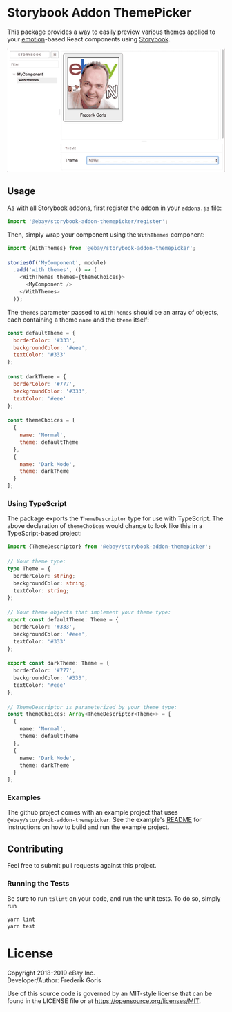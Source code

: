 # Storybook Addon ThemePicker

This package provides a way to easily preview various themes applied to your [emotion](https://emotion.sh/)-based React
components using [Storybook](https://storybook.js.org/).

![ThemePicker Preview](docs/preview-themepicker.gif)

## Usage

As with all Storybook addons, first register the addon in your `addons.js` file:

```javascript 1.7
import '@ebay/storybook-addon-themepicker/register';
```

Then, simply wrap your component using the `WithThemes` component:

```javascript 1.7
import {WithThemes} from '@ebay/storybook-addon-themepicker';

storiesOf('MyComponent', module)
  .add('with themes', () => (
    <WithThemes themes={themeChoices}>
      <MyComponent />
    </WithThemes>
  ));
```

The `themes` parameter passed to `WithThemes` should be an array of objects, each containing a theme `name` and the `theme` itself:

```javascript 1.7
const defaultTheme = {
  borderColor: '#333',
  backgroundColor: '#eee',
  textColor: '#333'
};

const darkTheme = {
  borderColor: '#777',
  backgroundColor: '#333',
  textColor: '#eee'
};

const themeChoices = [
  {
    name: 'Normal',
    theme: defaultTheme
  },
  {
    name: 'Dark Mode',
    theme: darkTheme
  }
];
```

### Using TypeScript

The package exports the `ThemeDescriptor` type for use with TypeScript. The above declaration of `themeChoices` would
change to look like this in a TypeScript-based project:

```typescript
import {ThemeDescriptor} from '@ebay/storybook-addon-themepicker';

// Your theme type:
type Theme = {
  borderColor: string;
  backgroundColor: string;
  textColor: string;
};

// Your theme objects that implement your theme type:
export const defaultTheme: Theme = {
  borderColor: '#333',
  backgroundColor: '#eee',
  textColor: '#333'
};

export const darkTheme: Theme = {
  borderColor: '#777',
  backgroundColor: '#333',
  textColor: '#eee'
};

// ThemeDescriptor is parameterized by your theme type:
const themeChoices: Array<ThemeDescriptor<Theme>> = [
  {
    name: 'Normal',
    theme: defaultTheme
  },
  {
    name: 'Dark Mode',
    theme: darkTheme
  }
];
```

### Examples

The github project comes with an example project that uses `@ebay/storybook-addon-themepicker`. See the example's
[README](examples/dark-mode/README.md) for instructions on how to build and run the example project.

## Contributing

Feel free to submit pull requests against this project.

### Running the Tests

Be sure to run `tslint` on your code, and run the unit tests. To do so, simply run

```
yarn lint
yarn test
```

# License

Copyright 2018-2019 eBay Inc. <BR>
Developer/Author: Frederik Goris

Use of this source code is governed by an MIT-style license that can be found in the LICENSE file or at https://opensource.org/licenses/MIT.

